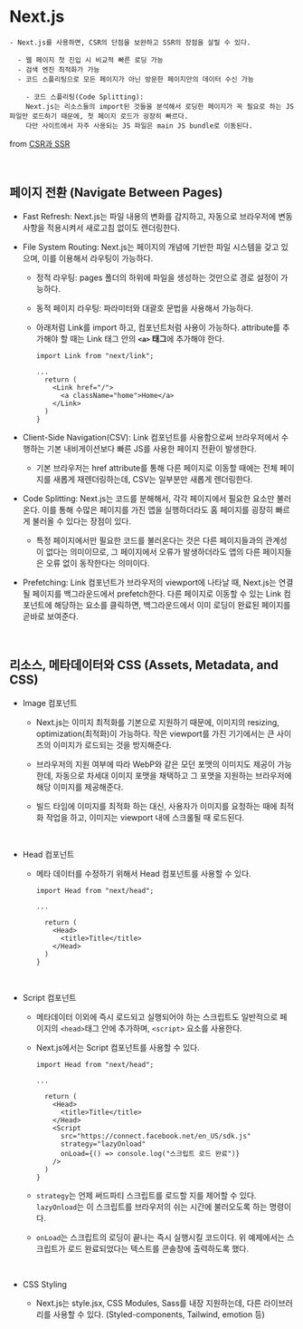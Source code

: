 # Next.js

    - Next.js를 사용하면, CSR의 단점을 보완하고 SSR의 장점을 살릴 수 있다.

      - 웹 페이지 첫 진입 시 비교적 빠른 로딩 가능
      - 검색 엔진 최적화가 가능
      - 코드 스플리팅으로 모든 페이지가 아닌 방문한 페이지만의 데이터 수신 가능

        - 코드 스플리팅(Code Splitting):
        Next.js는 리소스들의 import된 것들을 분석해서 로딩한 페이지가 꼭 필요로 하는 JS 파일만 로드하기 때문에, 첫 페이지 로드가 굉장히 빠르다.
        다만 사이트에서 자주 사용되는 JS 파일은 main JS bundle로 이동된다.

from [CSR과 SSR](https://github.com/soonzero/TIL/blob/main/프론트엔드/CSR과%20SSR.md)

<br />

## 페이지 전환 (Navigate Between Pages)

- Fast Refresh: Next.js는 파일 내용의 변화를 감지하고, 자동으로 브라우저에 변동 사항을 적용시켜서 새로고침 없이도 렌더링한다.

- File System Routing: Next.js는 페이지의 개념에 기반한 파일 시스템을 갖고 있으며, 이를 이용해서 라우팅이 가능하다.

  - 정적 라우팅: pages 폴더의 하위에 파일을 생성하는 것만으로 경로 설정이 가능하다.

  - 동적 페이지 라우팅: 파라미터와 대괄호 문법을 사용해서 가능하다.

  - 아래처럼 Link를 import 하고, 컴포넌트처럼 사용이 가능하다. attribute를 추가해야 할 때는 Link 태그 안의 <strong>`<a>` 태그</strong>에 추가해야 한다.

    ```
    import Link from "next/link";

    ...
      return (
        <Link href="/">
          <a className="home">Home</a>
        </Link>
      )
    }
    ```

- Client-Side Navigation(CSV): Link 컴포넌트를 사용함으로써 브라우저에서 수행하는 기본 내비게이션보다 빠른 JS를 사용한 페이지 전환이 발생한다.

  - 기본 브라우저는 href attribute를 통해 다른 페이지로 이동할 때에는 전체 페이지를 새롭게 재렌더링하는데, CSV는 일부분만 새롭게 렌더링한다.

- Code Splitting: Next.js는 코드를 분해해서, 각각 페이지에서 필요한 요소만 불러온다. 이를 통해 수많은 페이지를 가진 앱을 실행하더라도 홈 페이지를 굉장히 빠르게 불러올 수 있다는 장점이 있다.

  - 특정 페이지에서만 필요한 코드를 불러온다는 것은 다른 페이지들과의 관계성이 없다는 의미이므로, 그 페이지에서 오류가 발생하더라도 앱의 다른 페이지들은 오류 없이 동작한다는 의미이다.

- Prefetching: Link 컴포넌트가 브라우저의 viewport에 나타날 때, Next.js는 연결될 페이지를 백그라운드에서 prefetch한다. 다른 페이지로 이동할 수 있는 Link 컴포넌트에 해당하는 요소를 클릭하면, 백그라운드에서 이미 로딩이 완료된 페이지를 곧바로 보여준다.

<br />

## 리소스, 메타데이터와 CSS (Assets, Metadata, and CSS)

- Image 컴포넌트

  - Next.js는 이미지 최적화를 기본으로 지원하기 때문에, 이미지의 resizing, optimization(최적화)이 가능하다. 작은 viewport를 가진 기기에서는 큰 사이즈의 이미지가 로드되는 것을 방지해준다.

  - 브라우저의 지원 여부에 따라 WebP와 같은 모던 포맷의 이미지도 제공이 가능한데, 자동으로 차세대 이미지 포맷을 채택하고 그 포맷을 지원하는 브라우저에 해당 이미지를 제공해준다.

  - 빌드 타임에 이미지를 최적화 하는 대신, 사용자가 이미지를 요청하는 때에 최적화 작업을 하고, 이미지는 viewport 내에 스크롤될 때 로드된다.

<br />

- Head 컴포넌트

  - 메타 데이터를 수정하기 위해서 Head 컴포넌트를 사용할 수 있다.

    ```
    import Head from "next/head";

    ...

      return (
        <Head>
          <title>Title</title>
        </Head>
      )
    }
    ```

<br />

- Script 컴포넌트

  - 메타데이터 이외에 즉시 로드되고 실행되어야 하는 스크립트도 일반적으로 페이지의 `<head>`태그 안에 추가하며, `<script>` 요소를 사용한다.

  - Next.js에서는 Script 컴포넌트를 사용할 수 있다.

    ```
    import Head from "next/head";

    ...

      return (
        <Head>
          <title>Title</title>
        </Head>
        <Script
          src="https://connect.facebook.net/en_US/sdk.js"
          strategy="lazyOnload"
          onLoad={() => console.log("스크립트 로드 완료")}
        />
      )
    }
    ```

  - `strategy`는 언제 써드파티 스크립트를 로드할 지를 제어할 수 있다. `lazyOnload`는 이 스크립트를 브라우저의 쉬는 시간에 불러오도록 하는 명령이다.

  - `onLoad`는 스크립트의 로딩이 끝나는 즉시 실행시킬 코드이다. 위 예제에서는 스크립트가 로드 완료되었다는 텍스트를 콘솔창에 출력하도록 했다.

<br />

- CSS Styling

  - Next.js는 style.jsx, CSS Modules, Sass를 내장 지원하는데, 다른 라이브러리를 사용할 수 있다. (Styled-components, Tailwind, emotion 등)
